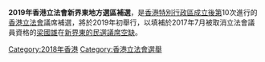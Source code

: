**2019年香港立法會新界東地方選區補選**，是[香港特別行政區成立後第](https://zh.wikipedia.org/wiki/香港特別行政區 "wikilink")10次進行的[香港立法會](../Page/香港立法會.md "wikilink")議席補選，將於2019年初舉行，以填補於2017年7月被取消立法會議員資格的[梁國雄](../Page/梁國雄.md "wikilink")在[新界東的民選議席空缺](https://zh.wikipedia.org/wiki/新界東 "wikilink")。

[Category:2018年香港](https://zh.wikipedia.org/wiki/Category:2018年香港 "wikilink") [Category:香港立法會選舉](https://zh.wikipedia.org/wiki/Category:香港立法會選舉 "wikilink")